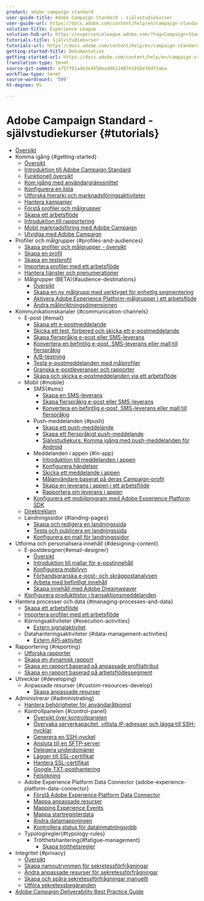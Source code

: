 ```yaml
---
product: adobe campaign standard
user-guide-title: Adobe Campaign Standard - självstudiekurser
user-guide-url: https://docs.adobe.com/content/help/en/campaign-standard-learn/tutorials/overview.html
solution-title: Experience League
solution-hub-url: https://experienceleague.adobe.com/?tag=Campaign+Standard#recommended/solutions/campaign
tutorials-title: Självstudiekurser
tutorials-url: https://docs.adobe.com/content/help/en/campaign-standard-learn/tutorials/overview.html
getting-started-title: Dokumentation
getting-started-url: https://docs.adobe.com/content/help/en/campaign-standard/using/campaign-standard-home.html
translation-type: tm+mt
source-git-commit: a75ff01a4b3e4550ead4612407e101bef8df3aba
workflow-type: tm+mt
source-wordcount: '509'
ht-degree: 0%

---
```



# Adobe Campaign Standard - självstudiekurser {#tutorials}

+ [Översikt](/help/overview.md)
+ Komma igång {#getting-started}
   + [Översikt](/help/getting-started/getting-started-overview.md)
   + [Introduktion till Adobe Campaign Standard](/help/getting-started/adobe-campaign-standard-introduction.md)
   + [Funktionell översikt](/help/getting-started/functional-overview.md)
   + [Kom igång med användargränssnittet](/help/getting-started/getting-started-with-the-ui.md)
   + [Konfigurera en lista](/help/getting-started/configure-a-list.md)
   + [Utforska hierarki och marknadsföringsaktiviteter](/help/getting-started/explore-hierarchy-and-marketing-activities.md)
   + [Hantera kampanjer](/help/getting-started/managing-campaigns.md)
   + [Förstå profiler och målgrupper](/help/getting-started/understanding-profiles-and-audiences.md)
   + [Skapa ett arbetsflöde](/help/managing-processes-and-data/create-workflow.md)
   + [Introduktion till rapportering](/help/getting-started/reporting-with-adobe-campaign-introduction.md)
   + [Mobil marknadsföring med Adobe Campaign](/help/getting-started/mobile-marketing-with-adobe-campaign.md)
   + [Utvidga med Adobe Campaign](/help/getting-started/growing-with-adobe-campaign.md)
+ Profiler och målgrupper {#profiles-and-audiences}
   + [Skapa profiler och målgrupper - översikt](/help/profiles-and-audiences/creating-profiles-and-audiences.md)
   + [Skapa en profil](/help/profiles-and-audiences/creating-a-profile.md)
   + [Skapa en testprofil](/help/profiles-and-audiences/test-profiles.md)
   + [Importera profiler med ett arbetsflöde](/help/managing-processes-and-data/importing-profiles.md)
   + [Hantera tjänster och prenumerationer](/help/managing-processes-and-data/services-and-subscriptions.md)
   + Målgrupper (BETA){#audience-destinations}
      + [Översikt](/help/profiles-and-audiences/audience-destinations/audience-destinations-overview.md)
      + [Skapa en ny målgrupp med verktyget för enhetlig segmentering](/help/profiles-and-audiences/audience-destinations/creating-audiences-using-segment-builder.md)
      + [Aktivera Adobe Experience Platform-målgrupper i ett arbetsflöde](/help/profiles-and-audiences/audience-destinations/activating-aep-audiences.md)
      + [Ändra målinriktningsdimensionen](/help/profiles-and-audiences/audience-destinations/changing-targeting-dimension.md)
+ Kommunikationskanaler {#communication-channels}
   + E-post {#email}
      + [Skapa ett e-postmeddelande](/help/communication-channels/email/create-email-from-homepage.md)
      + [Skicka ett test, förbered och skicka ett e-postmeddelande](/help/communication-channels/email/sending-test-preparing-sending-email.md)
      + [Skapa flerspråkig e-post eller SMS-leverans](/help/communication-channels/create-multilingual-deliveries.md)
      + [Konvertera en befintlig e-post, SMS-leverans eller mall till flerspråkig](/help/communication-channels/covert-into-multilingual-deliveries.md)
      + [A/B-testning](/help/communication-channels/email/a-b-testing.md)
      + [Testa e-postmeddelanden med målprofiler](/help/communication-channels/email/profile-substitution.md)
      + [Granska e-postleveranser och rapporter](/help/communication-channels/email/reviewing-personalized-email-delivery-and-reports.md)
      + [Skapa och skicka e-postmeddelanden via ett arbetsflöde](/help/communication-channels/email/create-and-send-emails-via-workflow.md)
   + Mobil {#mobile}
      + SMS{#sms}
         + [Skapa en SMS-leverans](/help/communication-channels/mobile/sms/sms-delivery.md)
         + [Skapa flerspråkig e-post eller SMS-leverans](/help/communication-channels/create-multilingual-deliveries.md)
         + [Konvertera en befintlig e-post, SMS-leverans eller mall till flerspråkig](/help/communication-channels/covert-into-multilingual-deliveries.md)
      + Push-meddelanden {#push}
         + [Skapa ett push-meddelande](/help/communication-channels/mobile/push-notifications/creating-a-push-notification.md)
         + [Skapa ett flerspråkigt push-meddelande](/help/communication-channels/mobile/push-notifications/creating-multilingual-push-notifications.md)
         + [Självstudiekurs: Komma igång med push-meddelanden för Android](https://docs.adobe.com/content/help/en/campaign-standard-learn/getting-started-with-push-notifications-android/introduction.html)
      + Meddelanden i appen {#in-app}
         + [Introduktion till meddelanden i appen](/help/communication-channels/mobile/in-app/in-app-message-overview.md)
         + [Konfigurera händelser](/help/communication-channels/mobile/in-app/configure-events.md)
         + [Skicka ett meddelande i appen](/help/communication-channels/mobile/in-app/broadcast-in-app-message.md)
         + [Målanvändare baserat på deras Campaign-profil](/help/communication-channels/mobile/in-app/target-users-based-on-campaign-profile.md)
         + [Skapa en leverans i appen i ett arbetsflöde](/help/communication-channels/mobile/in-app/in-app-activity.md)
         + [Rapportera om leverans i appen](/help/communication-channels/mobile/in-app/in-app-reporting.md)
      + [Konfigurera ett mobilprogram med Adobe Experience Platform SDK](/help/communication-channels/mobile/configure-mobile-apps-using-aep-sdk.md)
   + [Direktreklam](/help/communication-channels/direct-mail/directmail.md)
   + Landningssidor {#landing-pages}
      + [Skapa och redigera en landningssida](/help/communication-channels/landing-pages/landing-page-create-and-edit.md)
      + [Testa och publicera en landningssida](/help/communication-channels/landing-pages/landing-page-test-and-publish.md)
      + [Konfigurera en mall för landningssidor](/help/communication-channels/landing-pages/landing-page-configure-templates.md)
+ Utforma och personalisera innehåll {#designing-content}
   + E-postdesigner{#email-designer}
      + [Översikt](/help/designing-content/email-designer/email-designer-overview.md)
      + [Introduktion till mallar för e-postinnehåll](/help/designing-content/email-designer/email-content-templates.md)
      + [Konfigurera mobilvyn](/help/designing-content/email-designer/configure-the-mobile-view.md)
      + [Förhandsgranska e-post- och skräppostanalysen](/help/designing-content/email-designer/preview-your-email.md)
      + [Arbeta med befintligt innehåll](/help/designing-content/email-designer/working-with-existing-content.md)
      + [Skapa innehåll med Adobe Dreamweaver](/help/designing-content/email-designer/dreamweaver-integration.md)
   + [Konfigurera produktlistor i transaktionsmeddelanden](/help/designing-content/product-listings-in-transactional-email.md)
+ Hantera processer och data {#managing-processes-and-data}
   + [Skapa ett arbetsflöde](/help/managing-processes-and-data/create-workflow.md)
   + [Importera profiler med ett arbetsflöde](/help/managing-processes-and-data/importing-profiles.md)
   + Körningsaktiviteter {#execution-activities}
      + [Extern signalaktivitet](/help/managing-processes-and-data/execution-activities/external-signal-activity.md)
   + Datahanteringsaktiviteter {#data-management-activities}
      + [Extern API-aktivitet](/help/managing-processes-and-data/data-management-activities/external-api-activity.md)
+ Rapportering {#reporting}
   + [Utforska rapporter](/help/getting-started/exploring-reports.md)
   + [Skapa en dynamisk rapport](/help/reporting/creating-a-dynamic-report.md)
   + [Skapa en rapport baserad på anpassade profilattribut](/help/reporting/custom-profile-attributes-dynamic-reports.md)
   + [Skapa en rapport baserad på arbetsflödessegment](/help/reporting/report-on-workflow-segments.md)
+ Utvecklar {#developing}
   + Anpassade resurser {#custom-resources-develop}
      + [Skapa anpassade resurser](/help/managing-processes-and-data/custom-resources/creating-custom-resources.md)
+ Administrerar {#administrating}
   + [Hantera behörigheter för användaråtkomst](/help/administrating/managing-user-access-rights.md)
   + Kontrollpanelen {#control-panel}
      + [Översikt över kontrollpanelen](/help/administrating/control-panel/control-panel-overview.md)
      + [Övervaka serverkapacitet, vitlista IP-adresser och lägga till SSH-nycklar](/help/administrating/control-panel/monitoring-server-capacity-whitelisting-adding-ssh-key.md)
      + [Generera en SSH-nyckel](/help/administrating/control-panel/generate-ssh-key.md)
      + [Ansluta till en SFTP-server](/help/administrating/control-panel/connect-to-sftp-server.md)
      + [Delegera underdomäner](/help/administrating/control-panel/subdomain-delegation.md)
      + [Lägger till SSL-certifikat](/help/administrating/control-panel/adding-ssl-certificates.md)
      + [Hantera SSL-certifikat](/help/administrating/control-panel/managing-ssl-certificates.md)
      + [Google TXT-posthantering](/help/administrating/control-panel/google-txt-record-management.md)
      + [Felsökning](/help/administrating/control-panel/trouble-shooting.md)
   + Adobe Experience Platform Data Connector {adobe-experience-platform-data-connector}
      + [Förstå Adobe Experience Platform Data Connector](/help/administrating/adobe-experience-platform-data-connector/understanding-the-adobe-experience-platform-data-connector.md)
      + [Mappa anpassade resurser](/help/administrating/adobe-experience-platform-data-connector/mapping-custom-resources.md)
      + [Mapping Experience Events](/help/administrating/adobe-experience-platform-data-connector/mapping-experience-events.md)
      + [Mappa startregisterdata](/help/administrating/adobe-experience-platform-data-connector/mapping-seed-table-data.md)
      + [Ändra datamappningen](/help/administrating/adobe-experience-platform-data-connector/modifying-data-mapping.md)
      + [Kontrollera status för datainmatningsjobb](/help/administrating/adobe-experience-platform-data-connector/checking-status-of-data-ingestion-jobs.md)
   + Typologiregler{#typology-rules}
      + Trötthetshantering{#fatigue-management}
         + [Skapa trötthetsregler](/help/administrating/typology-rules/fatigue-management/create-fatigue-rules.md)
+ Integritet {#privacy}
   + [Översikt](/help/privacy/privacy-overview.md)
   + [Skapa namnutrymmen för sekretessförfrågningar](/help/privacy/namespaces-for-privacy-requests.md)
   + [Ändra anpassade resurser för sekretessförfrågningar](/help/privacy/custom-resources-for-privacy-requests.md)
   + [Skapa och spåra sekretessförfrågningar manuellt](/help/privacy/create-and-track-privacy-requests.md)
   + [Utföra sekretessbegäranden](/help/privacy/execute-privacy-requests.md)
+ [Adobe Campaign Deliverability Best Practice Guide](https://docs-stg.corp.adobe.com/content/help/en/campaign-standard-learn/deliverability-best-practice-guide/introduction.html)

